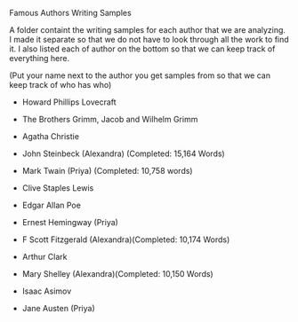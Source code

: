 Famous Authors Writing Samples

A folder containt the writing samples for each author that we are analyzing. I made it separate so that we do not have to look through all the work to find it. I also listed each of author on the bottom so that we can keep track of everything here.


(Put your name next to the author you get samples from so that we can keep track of who has who)

  - Howard Phillips Lovecraft

  - The Brothers Grimm, Jacob and Wilhelm Grimm

  - Agatha Christie

  - John Steinbeck (Alexandra) (Completed: 15,164 Words)

  - Mark Twain (Priya) (Completed: 10,758 words)

  - Clive Staples Lewis

  - Edgar Allan Poe

  - Ernest Hemingway (Priya)

  - F Scott Fitzgerald (Alexandra)(Completed: 10,174 Words)

  - Arthur Clark

  - Mary Shelley (Alexandra)(Completed: 10,150 Words)

  - Isaac Asimov

  - Jane Austen (Priya)
